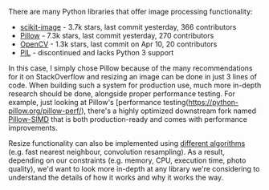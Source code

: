 There are many Python libraries that offer image processing functionality:
- [scikit-image](https://github.com/scikit-image/scikit-image) - 3.7k stars, last commit yesterday, 366 contributors
- [Pillow](https://github.com/python-pillow/Pillow) - 7.3k stars, last commit yesterday, 270 contributors
- [OpenCV](https://github.com/skvark/opencv-python)  - 1.3k stars, last commit on Apr 10, 20 contributors
- [PIL](http://www.pythonware.com/products/pil/) - discontinued and lacks Python 3 support

In this case, I simply chose Pillow because of the many recommendations for it on StackOverflow and resizing an image can be done in just 3 lines of code. When building such a system for production use, much more in-depth research should be done, alongside proper performance testing. For example, just looking at Pillow's [performance testing(https://python-pillow.org/pillow-perf/), there's a highly optimized downstream fork named [Pillow-SIMD](https://github.com/uploadcare/pillow-simd) that is both production-ready and comes with performance improvements.

Resize functionality can also be implemented using [different algorithms](https://uploadcare.com/blog/the-fastest-image-resize/) (e.g. fast nearest neighbour, convolution resampling). As a result, depending on our constraints (e.g. memory, CPU, execution time, photo quality), we'd want to look more in-depth at any library we're considering to understand the details of how it works and why it works the way. 